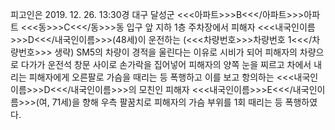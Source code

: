 피고인은 2019. 12. 26. 13:30경 대구 달성군 <<<아파트>>>B<<</아파트>>>아파트 <<<동>>>C<<</동>>>동 입구 앞 지하 1층 주차장에서 피해자 <<<내국인이름>>>D<<</내국인이름>>>(48세)이 운전하는 (<<<차량번호>>>차량번호 1<<</차량번호>>> 생략) SM5의 차량이 경적을 울린다는 이유로 시비가 되어 피해자의 차량으로 다가가 운전석 창문 사이로 손가락을 집어넣어 피해자의 양쪽 눈을 찌르고 차에서 내리는 피해자에게 오른팔로 가슴을 때리는 등 폭행하고 이를 보고 항의하는 <<<내국인이름>>>D<<</내국인이름>>>의 모친인 피해자 <<<내국인이름>>>E<<</내국인이름>>>(여, 71세)을 향해 우측 팔꿈치로 피해자의 가슴 부위를 1회 때리는 등 폭행하였다.